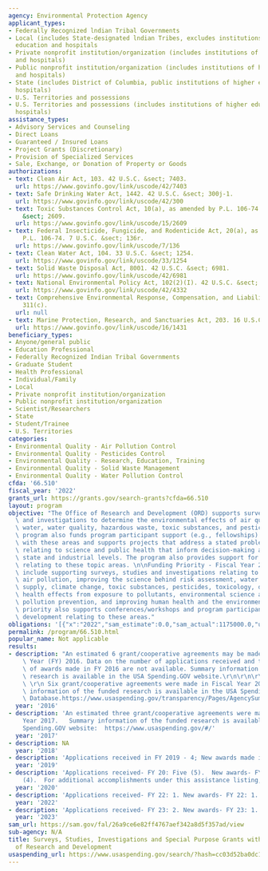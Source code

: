 ```yaml
---
agency: Environmental Protection Agency
applicant_types:
- Federally Recognized lndian Tribal Governments
- Local (includes State-designated lndian Tribes, excludes institutions of higher
  education and hospitals
- Private nonprofit institution/organization (includes institutions of higher education
  and hospitals)
- Public nonprofit institution/organization (includes institutions of higher education
  and hospitals)
- State (includes District of Columbia, public institutions of higher education and
  hospitals)
- U.S. Territories and possessions
- U.S. Territories and possessions (includes institutions of higher education and
  hospitals)
assistance_types:
- Advisory Services and Counseling
- Direct Loans
- Guaranteed / Insured Loans
- Project Grants (Discretionary)
- Provision of Specialized Services
- Sale, Exchange, or Donation of Property or Goods
authorizations:
- text: Clean Air Act, 103. 42 U.S.C. &sect; 7403.
  url: https://www.govinfo.gov/link/uscode/42/7403
- text: Safe Drinking Water Act, 1442. 42 U.S.C. &sect; 300j-1.
  url: https://www.govinfo.gov/link/uscode/42/300
- text: Toxic Substances Control Act, 10(a), as amended by P.L. 106-74. 15 U.S.C.
    &sect; 2609.
  url: https://www.govinfo.gov/link/uscode/15/2609
- text: Federal Insecticide, Fungicide, and Rodenticide Act, 20(a), as amended by
    P.L. 106-74. 7 U.S.C. &sect; 136r.
  url: https://www.govinfo.gov/link/uscode/7/136
- text: Clean Water Act, 104. 33 U.S.C. &sect; 1254.
  url: https://www.govinfo.gov/link/uscode/33/1254
- text: Solid Waste Disposal Act, 8001. 42 U.S.C. &sect; 6981.
  url: https://www.govinfo.gov/link/uscode/42/6981
- text: National Environmental Policy Act, 102(2)(I). 42 U.S.C. &sect; 4332.
  url: https://www.govinfo.gov/link/uscode/42/4332
- text: Comprehensive Environmental Response, Compensation, and Liability Act, Section
    311(c).
  url: null
- text: Marine Protection, Research, and Sanctuaries Act, 203. 16 U.S.C. &sect; 1431.
  url: https://www.govinfo.gov/link/uscode/16/1431
beneficiary_types:
- Anyone/general public
- Education Professional
- Federally Recognized Indian Tribal Governments
- Graduate Student
- Health Professional
- Individual/Family
- Local
- Private nonprofit institution/organization
- Public nonprofit institution/organization
- Scientist/Researchers
- State
- Student/Trainee
- U.S. Territories
categories:
- Environmental Quality - Air Pollution Control
- Environmental Quality - Pesticides Control
- Environmental Quality - Research, Education, Training
- Environmental Quality - Solid Waste Management
- Environmental Quality - Water Pollution Control
cfda: '66.510'
fiscal_year: '2022'
grants_url: https://grants.gov/search-grants?cfda=66.510
layout: program
objective: "The Office of Research and Development (ORD) supports surveys, studies,\
  \ and investigations to determine the environmental effects of air quality, drinking\
  \ water, water quality, hazardous waste, toxic substances, and pesticides. This\
  \ program also funds program participant support (e.g., fellowships) associated\
  \ with these areas and supports projects that address a stated problem or opportunity\
  \ relating to science and public health that inform decision-making at the local,\
  \ state and industrial levels. The program also provides support for conferences/workshops\
  \ relating to these topic areas. \n\nFunding Priority - Fiscal Year 2023: Priorities\
  \ include supporting surveys, studies and investigations relating to air quality,\
  \ air pollution, improving the science behind risk assessment, water quality and\
  \ supply, climate change, toxic substances, pesticides, toxicology, drinking water,\
  \ health effects from exposure to pollutants, environmental science and policy,\
  \ pollution prevention, and improving human health and the environment. This funding\
  \ priority also supports conferences/workshops and program participant support/professional\
  \ development relating to these areas."
obligations: '[{"x":"2022","sam_estimate":0.0,"sam_actual":1175000.0,"usa_spending_actual":1153627.0},{"x":"2023","sam_estimate":500000.0,"sam_actual":0.0,"usa_spending_actual":1865213.0},{"x":"2024","sam_estimate":600000.0,"sam_actual":0.0,"usa_spending_actual":1289313.0}]'
permalink: /program/66.510.html
popular_name: Not applicable
results:
- description: "An estimated 6 grant/cooperative agreements may be made in Fiscal\
    \ Year (FY) 2016. Data on the number of applications received and the exact number\
    \ of awards made in FY 2016 are not available. Summary information of the funded\
    \ research is available in the USA Spending.GOV website.\r\n\r\n\r\nDatabase.https://www.usaspending.gov/transparency/Pages/AgencySummary.aspx?AgencyCode=6800\
    \ \r\n Six grant/cooperative agreements were made in Fiscal Year 2016. Summary\
    \ information of the funded research is available in the USA Spending.GOV website.\
    \ Database.https://www.usaspending.gov/transparency/Pages/AgencySummary.aspx?AgencyCode=6800"
  year: '2016'
- description: 'An estimated three grant/cooperative agreements were made in Fiscal
    Year 2017.   Summary information of the funded research is available in the USA
    Spending.GOV website:  https://www.usaspending.gov/#/'
  year: '2017'
- description: NA
  year: '2018'
- description: 'Applications received in FY 2019 - 4; New awards made in FY2019: 4'
  year: '2019'
- description: 'Applications received- FY 20: Five (5).  New awards- FY 20:  Four
    (4).  For additional accomplishments under this assistance listing, please visit:  https://www.epa.gov/research-grants.'
  year: '2020'
- description: 'Applications received- FY 22: 1. New awards- FY 22: 1.'
  year: '2022'
- description: 'Applications received- FY 23: 2. New awards- FY 23: 1.'
  year: '2023'
sam_url: https://sam.gov/fal/26a9ce6e82ff4767aef342a8d5f357ad/view
sub-agency: N/A
title: Surveys, Studies, Investigations and Special Purpose Grants within the Office
  of Research and Development
usaspending_url: https://www.usaspending.gov/search/?hash=cc03d52ba0dc15e8c923d9f18e361501
---
```


